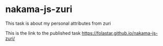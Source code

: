 # nakama-js-zuri
This task is about my personal attributes from zuri

This is the link to the published task https://folastar.github.io/nakama-js-zuri/
